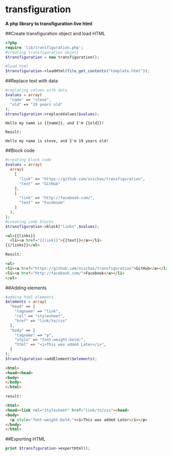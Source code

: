 # transfiguration
**A php library to transfiguration live html**

##Create transfiguration object and load HTML

```php
<?php
require 'lib/transfiguration.php';
#creating transfiguration object
$transfiguration = new transfiguration();

#load html
$transfiguration->loadHtml(file_get_contents("template.html"));
```

##Replace text with data

```php
#replacing values with data
$values = array(
  "name" => "steve",
  "old" => "19 years old"
);
$transfiguration->replaceValues($values);
```

```
Hello my name is {{name}}, and I'm {{old}}!

Result:

Hello my name is steve, and I'm 19 years old!
```


##Block code

```php
#creating block code
$values = array(
  array(
    [
      "link" => "https://github.com/svichas/transfiguration",
      "text" => "GitHub"
    ],
    [
      "link" => "http://facebook.com/",
      "text" => "Facebook"
    ]
  ),
);
#creating code blocks
$transfiguration->block("links",$values);
```

```html
<ul>{{links}}
  <li><a href="{{link}}">{{text}}</a></li>
{{/links}}</ul>

Result:

<ul>
<li><a href="https://github.com/svichas/transfiguration">GitHub</a></li>
<li><a href="http://facebook.com/">Facebook</a></li>
</ul>
```

##Adding elements

```php
#adding html elements
$elements = array(
  "head" => [
    "tagname" => "link",
    "rel" => "stylesheet",
    "href" => "link/to/css"
  ],
  "body" => [
    "tagname" => "p",
    "style" => "font-weight:bold;",
    "html" => "<i>This was added Later</i>",
  ]
);
$transfiguration->addElement($elements);
```

```html
<html>
<head><head>
<body>
</body>
</html>

result:

<html>
<head><link rel="stylesheet" href="link/to/css"><head>
<body>
  <p style="font-weight:bold;"><i>This was added Later</i></p>
</body>
</html>
```

##Exporting HTML

```php
print $transfiguration->exportHtml();
```
